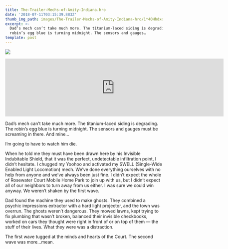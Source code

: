```yaml
---
title: The-Trailer-Mechs-of-Amity-Indiana.hro
date: '2018-07-11T03:15:39.883Z'
thumb_img_path: images/The-Trailer-Mechs-of-Amity-Indiana-hro/1*4OHhdxd_O3GXhH6xPPBQFw.jpeg
excerpt: >-
  Dad’s mech can’t take much more. The titanium-laced siding is degrading. The
  robin’s egg blue is turning midnight. The sensors and gauges…
template: post
---
```

![](/images/The-Trailer-Mechs-of-Amity-Indiana-hro/1*4OHhdxd_O3GXhH6xPPBQFw.jpeg)

<iframe src="https://play.ht/embed/?article_url=https://medium.com/_p/the-trailer-mechs-of-amity-indiana-hro-fb0b11a89966" width="700" height="185" frameborder="0" scrolling="no"></iframe>

Dad’s mech can’t take much more. The titanium-laced siding is degrading. The robin’s egg blue is turning midnight. The sensors and gauges must be screaming in there. And mine…

I’m going to have to watch him die.

When he told me they must have been drawn here by his Invisible Indubitable Shield, that it was the perfect, undetectable infiltration point, I didn’t hesitate. I chugged my Yoohoo and activated my SWELL (Single-Wide Enabled Light Locomotion) mech. We’ve done everything ourselves with no help from anyone and we’ve always been just fine. I didn’t expect the whole of Rosewater Court Mobile Home Park to join up with us, but I didn’t expect all of our neighbors to turn away from us either. I was sure we could win anyway. We weren’t shaken by the first wave.

Dad found the machine they used to make ghosts. They combined a psychic impressions extractor with a hard light projector, and the town was overrun. The ghosts weren’t dangerous. They mowed lawns, kept trying to fix plumbing that wasn’t broken, balanced their invisible checkbooks, worked on cars they thought were right in front of or on top of them — the stuff of their lives. What they were was a distraction.

The first wave tugged at the minds and hearts of the Court. The second wave was more…mean.
